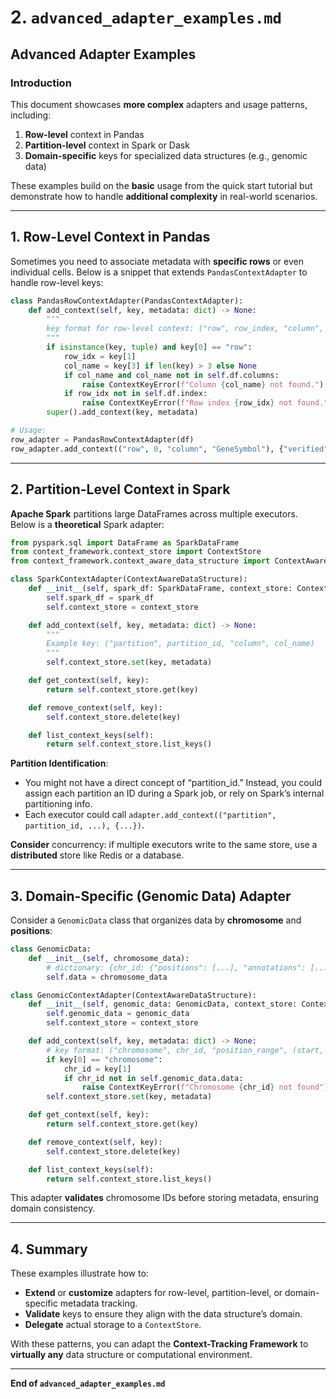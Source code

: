 # 2. `advanced_adapter_examples.md`

## Advanced Adapter Examples

### Introduction

This document showcases **more complex** adapters and usage patterns, including:

1. **Row-level** context in Pandas  
2. **Partition-level** context in Spark or Dask  
3. **Domain-specific** keys for specialized data structures (e.g., genomic data)

These examples build on the **basic** usage from the quick start tutorial but demonstrate how to handle **additional complexity** in real-world scenarios.

---

## 1. Row-Level Context in Pandas

Sometimes you need to associate metadata with **specific rows** or even individual cells. Below is a snippet that extends `PandasContextAdapter` to handle row-level keys:

```python
class PandasRowContextAdapter(PandasContextAdapter):
    def add_context(self, key, metadata: dict) -> None:
        """
        key format for row-level context: ("row", row_index, "column", column_name)
        """
        if isinstance(key, tuple) and key[0] == "row":
            row_idx = key[1]
            col_name = key[3] if len(key) > 3 else None
            if col_name and col_name not in self.df.columns:
                raise ContextKeyError(f"Column {col_name} not found.")
            if row_idx not in self.df.index:
                raise ContextKeyError(f"Row index {row_idx} not found.")
        super().add_context(key, metadata)

# Usage:
row_adapter = PandasRowContextAdapter(df)
row_adapter.add_context(("row", 0, "column", "GeneSymbol"), {"verified": True})
```

---

## 2. Partition-Level Context in Spark

**Apache Spark** partitions large DataFrames across multiple executors. Below is a **theoretical** Spark adapter:

```python
from pyspark.sql import DataFrame as SparkDataFrame
from context_framework.context_store import ContextStore
from context_framework.context_aware_data_structure import ContextAwareDataStructure

class SparkContextAdapter(ContextAwareDataStructure):
    def __init__(self, spark_df: SparkDataFrame, context_store: ContextStore):
        self.spark_df = spark_df
        self.context_store = context_store

    def add_context(self, key, metadata: dict) -> None:
        """
        Example key: ("partition", partition_id, "column", col_name)
        """
        self.context_store.set(key, metadata)

    def get_context(self, key):
        return self.context_store.get(key)

    def remove_context(self, key):
        self.context_store.delete(key)

    def list_context_keys(self):
        return self.context_store.list_keys()
```

**Partition Identification**:

- You might not have a direct concept of “partition_id.” Instead, you could assign each partition an ID during a Spark job, or rely on Spark’s internal partitioning info.  
- Each executor could call `adapter.add_context(("partition", partition_id, ...), {...})`.

**Consider** concurrency: if multiple executors write to the same store, use a **distributed** store like Redis or a database.

---

## 3. Domain-Specific (Genomic Data) Adapter

Consider a `GenomicData` class that organizes data by **chromosome** and **positions**:

```python
class GenomicData:
    def __init__(self, chromosome_data):
        # dictionary: {chr_id: {"positions": [...], "annotations": [...]}}
        self.data = chromosome_data

class GenomicContextAdapter(ContextAwareDataStructure):
    def __init__(self, genomic_data: GenomicData, context_store: ContextStore):
        self.genomic_data = genomic_data
        self.context_store = context_store

    def add_context(self, key, metadata: dict) -> None:
        # key format: ("chromosome", chr_id, "position_range", (start, end))
        if key[0] == "chromosome":
            chr_id = key[1]
            if chr_id not in self.genomic_data.data:
                raise ContextKeyError(f"Chromosome {chr_id} not found")
        self.context_store.set(key, metadata)

    def get_context(self, key):
        return self.context_store.get(key)

    def remove_context(self, key):
        self.context_store.delete(key)

    def list_context_keys(self):
        return self.context_store.list_keys()
```

This adapter **validates** chromosome IDs before storing metadata, ensuring domain consistency.

---

## 4. Summary

These examples illustrate how to:

- **Extend** or **customize** adapters for row-level, partition-level, or domain-specific metadata tracking.  
- **Validate** keys to ensure they align with the data structure’s domain.  
- **Delegate** actual storage to a `ContextStore`.

With these patterns, you can adapt the **Context-Tracking Framework** to **virtually any** data structure or computational environment.

---

**End of `advanced_adapter_examples.md`**

